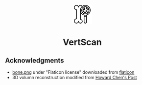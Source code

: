 <div align="center">

![Vertebral Scan](./icon/bone.png) 

# VertScan

</div>

## Acknowledgments
- [bone.png](https://github.com/LamNg99/Vertebrae-Evalution-Application/blob/main/icon/bone.png) under "Flaticon license" downloaded from [flaticon](https://www.flaticon.com/free-icon/bone_753151?term=bone+serach&related_id=753151) 
- 3D volumn reconstruction modified from [Howard Chen's Post](https://www.raddq.com/dicom-processing-segmentation-visualization-in-python/)
